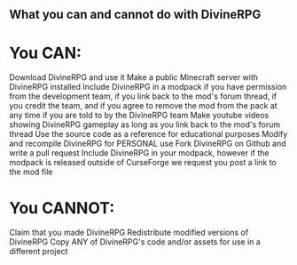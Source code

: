 ## What you can and cannot do with DivineRPG
# You CAN:
Download DivineRPG and use it
Make a public Minecraft server with DivineRPG installed
Include DivineRPG in a modpack if you have permission from the development team, if you link back to the mod's forum thread, if you credit the team, and if you agree to remove the mod from the pack at any time if you are told to by the DivineRPG team
Make youtube videos showing DivineRPG gameplay as long as you link back to the mod's forum thread
Use the source code as a reference for educational purposes
Modify and recompile DivineRPG for PERSONAL use
Fork DivineRPG on Github and write a pull request
Include DivineRPG in your modpack, however if the modpack is released outside of CurseForge we request you post a link to the mod file


# You CANNOT:
Claim that you made DivineRPG
Redistribute modified versions of DivineRPG
Copy ANY of DivineRPG's code and/or assets for use in a different project
